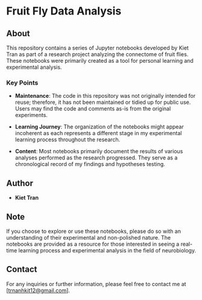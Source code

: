 # Fruit Fly Data Analysis

## About

This repository contains a series of Jupyter notebooks developed by Kiet Tran as part of a research project analyzing the connectome of fruit flies. These notebooks were primarily created as a tool for personal learning and experimental analysis. 

### Key Points

- **Maintenance**: The code in this repository was not originally intended for reuse; therefore, it has not been maintained or tidied up for public use. Users may find the code and comments as-is from the original experiments.
  
- **Learning Journey**: The organization of the notebooks might appear incoherent as each represents a different stage in my experimental learning process throughout the research.

- **Content**: Most notebooks primarily document the results of various analyses performed as the research progressed. They serve as a chronological record of my findings and hypotheses testing.

## Author

- **Kiet Tran**

## Note

If you choose to explore or use these notebooks, please do so with an understanding of their experimental and non-polished nature. The notebooks are provided as a resource for those interested in seeing a real-time learning process and experimental analysis in the field of neurobiology.

## Contact

For any inquiries or further information, please feel free to contact me at [trnanhkit12@gmail.com].

